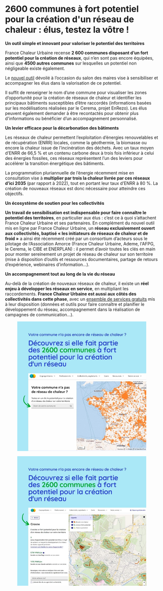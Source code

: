 # 2600 communes à fort potentiel pour la création d'un réseau de chaleur : élus, testez la vôtre !

**Un outil simple et innovant pour valoriser le potentiel des territoires**

France Chaleur Urbaine recense **2 600 communes disposant d’un fort potentiel pour la création de réseaux**, qui n’en sont pas encore équipées, ainsi que **4500 autres communes** sur lesquelles un potentiel non négligeable existe également.

Le [nouvel outil](https://france-chaleur-urbaine.beta.gouv.fr/collectivites-et-exploitants/potentiel-creation-reseau) dévoilé à l’occasion du salon des maires vise à sensibiliser et accompagner les élus dans la valorisation de ce potentiel.

Il suffit de renseigner le nom d’une commune pour visualiser les zones d’opportunité pour la création de réseaux de chaleur et identifier les principaux bâtiments susceptibles d’être raccordés (informations basées sur les modélisations réalisées par le Cerema, projet EnRezo). Les élus peuvent également demander à être recontactés pour obtenir plus d'informations ou bénéficier d’un accompagnement personnalisé.

**Un levier efficace pour la décarbonation des bâtiments**

Les réseaux de chaleur permettent l’exploitation d’énergies renouvelables et de récupération (ENRR) locales, comme la géothermie, la biomasse ou encore la chaleur issue de l’incinération des déchets. Avec un taux moyen d’ENRR de 66,5 % et un contenu carbone deux à trois fois inférieur à celui des énergies fossiles, ces réseaux représentent l’un des leviers pour accélérer la transition énergétique des bâtiments.

La programmation pluriannuelle de l’énergie récemment mise en consultation vise à **multiplier par trois la chaleur livrée par ces réseaux d’ici 2035** (par rapport à 2022), tout en portant leur taux d’ENRR à 80 %. La création de nouveaux réseaux est donc nécessaire pour atteindre ces objectifs.

**Un écosystème de soutien pour les collectivités**

**Un travail de sensibilisation est indispensable pour faire connaître le potentiel des territoires**, en particulier aux élus : c’est ce à quoi s’attachent France Chaleur Urbaine et ses partenaires. En complément du nouvel outil mis en ligne par France Chaleur Urbaine, un **réseau exclusivement ouvert aux collectivités, baptisé « les initiateurs de réseaux de chaleur et de froid »** a ainsi été récemment créé par un consortium d’acteurs sous le pilotage de l’Association Amorce (France Chaleur Urbaine, Ademe, l'AFPG, le Cerema, le CIBE et ENERPLAN) : il permet d’avoir toutes les clés en main pour monter sereinement un projet de réseau de chaleur sur son territoire (mise à disposition d’outils et ressources documentaires, partage de retours d’expérience, webinaires d’information…).

**Un accompagnement tout au long de la vie du réseau**

Au-delà de la création de nouveaux réseaux de chaleur, il existe un **réel enjeu à développer les réseaux en service**, en multipliant les raccordements. **France Chaleur Urbaine est aussi aux côtés des collectivités dans cette phase**, avec un [ensemble de services gratuits](https://france-chaleur-urbaine.beta.gouv.fr/collectivites-et-exploitants/potentiel-creation-reseau) mis à leur disposition (données et outils pour faire connaître et planifier le développement du réseau, accompagnement dans la réalisation de campagnes de communication…).

<div>

<figure><img src=".gitbook/assets/FCU_villlessansreseau_1.jpg" alt=""><figcaption></figcaption></figure>

 

<figure><img src=".gitbook/assets/FCU_villlessansreseau_2.jpg" alt=""><figcaption></figcaption></figure>

</div>

